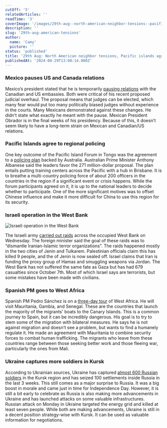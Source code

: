 ```yaml
---
cutOff: '5'
relatedArticles: ''
readTime: '3'
coverImage: '/images/29th-aug--north-american-neighbor-tensions--pacific-islands-agree-on-policing-plan-a-M1MT.webp'
description: ''
slug: '29th-aug-american-tensions'
author:
  name: 'Camy'
  picture: ''
status: 'published'
title: '29th Aug: North American neighbor tensions, Pacific islands agree on policing plan '
publishedAt: '2024-08-29T13:08:14.000Z'
---
```


### Mexico pauses US and Canada relations

Mexico’s president stated that he is temporarily [pausing relations](https://apnews.com/article/obrador-pause-salazar-us-canada-embassy-judicial-d196520eead08883d0ae86ca2d86d97f) with the Canadian and US embassies. Both were critical of his recent proposed judicial overhaul. The proposal means that judges can be elected, which many fear would put too many politically biased judges without experience in the courts. Many Mexicans demonstrated against these changes. He didn’t state what exactly he meant with the pause. Mexican President Obrador is in the final weeks of his presidency. Because of this, it doesn’t seem likely to have a long-term strain on Mexican and Canadian/US relations. 

### Pacific Islands agree to regional policing

One key outcome of the Pacific Island Forum in Tongo was the agreement to a [policing plan](https://www.aljazeera.com/news/2024/8/28/pacific-islands-leaders-back-australia-funded-joint-policing-plan) backed by Australia. Australian Prime Minister Anthony Albanese said the leaders favor the 271 million-dollar proposal. The plan entails putting training centers across the Pacific with a hub in Brisbane. It is to breathe a multi-country policing force of about 200 officers in the countries in the region if a significant event or crisis happens. While the forum participants agreed on it, it is up to the national leaders to decide whether to participate. One of the more significant motives was to offset Chinese influence and make it more difficult for China to use this region for its security. 

### Israeli operation in the West Bank

![Israeli operation in the West Bank](/images/29th-aug--north-american-neighbor-tensions--pacific-islands-agree-on-policing-plan-a-YyNz.webp)

The Israeli army [carried out raids](https://www.dw.com/en/israel-launches-major-military-operation-in-west-bank/a-70066327) across the occupied West Bank on Wednesday. The foreign minister said the goal of these raids was to “dismantle Iranian-Islamic terror organizations”. The raids happened mostly in the two cities of Jenin and Tulkarem. Palestinian officials claim this has killed 9 people, and the of Jenin is now sealed off. Israel claims that Iran is funding the proxy group of Hamas and smuggling weapons via Jordan. The West Bank has not suffered the same fate as Gaza but has had 679 casualties since October 7th. Most of which Israel says are terrorists, but some mistakes have been made with civilians. 

### Spanish PM goes to West Africa

​​Spanish PM Pedro Sánchez is on a [three-day tour](https://apnews.com/article/migration-mauritania-spain-west-africa-canary-islands-0611d94e68111f1e00af170ee37f9583) of West Africa. He will visit Mauritania, Gambia, and Senegal. These are the countries that launch the majority of the migrants' boats to the Canary Islands. This is a common journey to Spain, but it can be incredibly dangerous. His goal is to try to stem some of the migration with bilateral measures. He says he is not against migration and doesn’t see a problem, but wants to find a humanely regulate it. He made an agreement with Mauritania to combine security forces to combat human trafficking. The migrants who leave from these countries range between those seeking better work and those fleeing war, particularly the ones from Mali. 

### Ukraine captures more soldiers in Kursk

According to Ukrainian sources, Ukraine has captured [almost 600 Russian soldiers](https://www.theguardian.com/world/article/2024/aug/27/russia-ukraine-war-kryvyi-rih-zaporizhzhia-strikes-blackouts) in the Kursk region and has seized 100 settlements inside Russia in the last 3 weeks. This still comes as a major surprise to Russia. It was a big boost in morale and came just in time for Independence Day. However, it is still a bit early to celebrate as Russia is also making more advancements in Ukraine and has launched attacks on some valuable infrastructures. Russian attack on Monday in Ukraine targeted the energy grid and killed at least seven people. While both are making advancements, Ukraine is still in a decent position strategy-wise with Kursk. It can be used as valuable information for negotiations.